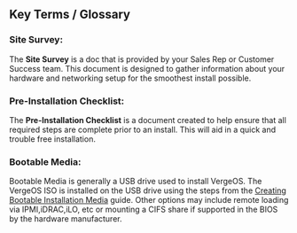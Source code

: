 ## Key Terms / Glossary
### Site Survey:
The **Site Survey** is a doc that is provided by your Sales Rep or Customer Success team. This document is designed to gather information about your hardware and networking setup for the smoothest install possible. 
<br>

### Pre-Installation Checklist:
The **Pre-Installation Checklist** is a document created to help ensure that all required steps are complete prior to an install. This will aid in a quick and trouble free installation. 
<br>

### Bootable Media:
Bootable Media is generally a USB drive used to install VergeOS. The VergeOS ISO is installed on the USB drive using the steps from the <a href="../implementation/2-3">Creating Bootable Installation Media</a> guide. Other options may include remote loading via IPMI,iDRAC,iLO, etc or mounting a CIFS share if supported in the BIOS by the hardware manufacturer.
<br>